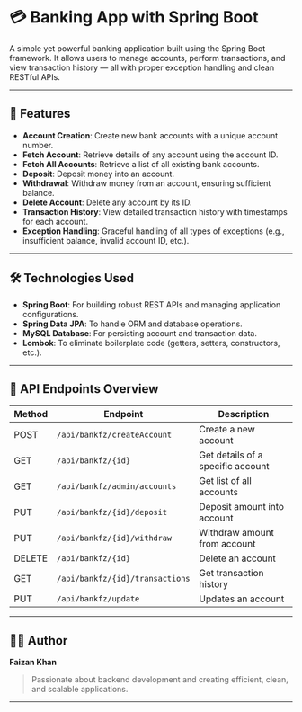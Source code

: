 # 💳 Banking App with Spring Boot

A simple yet powerful banking application built using the Spring Boot framework. It allows users to manage accounts, perform transactions, and view transaction history — all with proper exception handling and clean RESTful APIs.

---

## 🚀 Features

- **Account Creation**: Create new bank accounts with a unique account number.
- **Fetch Account**: Retrieve details of any account using the account ID.
- **Fetch All Accounts**: Retrieve a list of all existing bank accounts.
- **Deposit**: Deposit money into an account.
- **Withdrawal**: Withdraw money from an account, ensuring sufficient balance.
- **Delete Account**: Delete any account by its ID.
- **Transaction History**: View detailed transaction history with timestamps for each account.
- **Exception Handling**: Graceful handling of all types of exceptions (e.g., insufficient balance, invalid account ID, etc.).

---

## 🛠️ Technologies Used

- **Spring Boot**: For building robust REST APIs and managing application configurations.
- **Spring Data JPA**: To handle ORM and database operations.
- **MySQL Database**: For persisting account and transaction data.
- **Lombok**: To eliminate boilerplate code (getters, setters, constructors, etc.).

---


## 📂 API Endpoints Overview

| Method | Endpoint                          | Description                       |
|--------|-----------------------------------|-----------------------------------|
| POST   | `/api/bankfz/createAccount`       | Create a new account              |
| GET    | `/api/bankfz/{id}`                | Get details of a specific account |
| GET    | `/api/bankfz/admin/accounts`      | Get list of all accounts          |
| PUT    | `/api/bankfz/{id}/deposit`        | Deposit amount into account       |
| PUT    | `/api/bankfz/{id}/withdraw`       | Withdraw amount from account      |
| DELETE | `/api/bankfz/{id}`                | Delete an account                 |
| GET    | `/api/bankfz/{id}/transactions`   | Get transaction history           |
| PUT    | `/api/bankfz/update`              | Updates an account                |

---

## 🧑‍💻 Author

**Faizan Khan**  
> Passionate about backend development and creating efficient, clean, and scalable applications.

---
